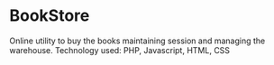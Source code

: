 # BookStore
Online utility to buy the books maintaining session and managing the warehouse.
Technology used:
PHP, Javascript, HTML, CSS

